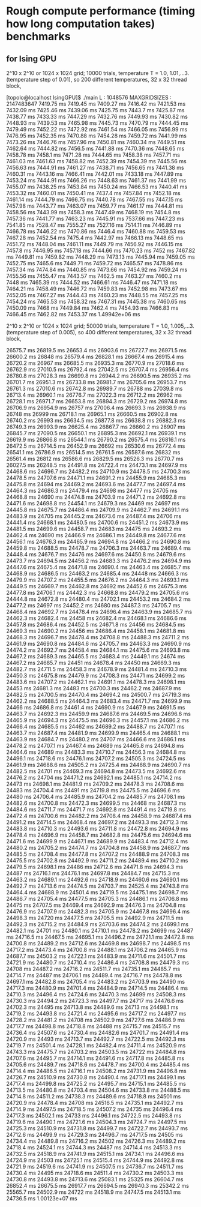 # Rough compute performance (timing how long computation takes) benchmarks  

## for Ising GPU  

2^10 x 2^10 or 1024 x 1024 grid; 10000 trials, temperature T = 1.0, 1.01,...3. (temperature step of 0.01), so 200 different temperatures, 32 x 32 thread block, 

[topolo@localhost IsingGPU]$ ./main
 L : 1048576
 MAXGRIDSIZES : 2147483647
7419.75 ms
7419.45 ms
7409.27 ms
7416.42 ms
7421.53 ms
7432.09 ms
7425.46 ms
7439.06 ms
7425.75 ms
7443.7 ms
7425.87 ms
7438.77 ms
7433.33 ms
7447.29 ms
7432.76 ms
7449.93 ms
7430.82 ms
7448.93 ms
7439.53 ms
7465.98 ms
7445.73 ms
7470.79 ms
7444.45 ms
7479.49 ms
7452.22 ms
7472.92 ms
7461.54 ms
7466.05 ms
7456.99 ms
7476.95 ms
7452.35 ms
7470.88 ms
7454.28 ms
7459.72 ms
7441.99 ms
7473.26 ms
7446.76 ms
7457.96 ms
7450.81 ms
7460.34 ms
7449.51 ms
7462.64 ms
7444.82 ms
7456.5 ms
7441.88 ms
7470.36 ms
7448.65 ms
7458.78 ms
7458.1 ms
7471.28 ms
7444.65 ms
7458.38 ms
7457.71 ms
7461.03 ms
7461.63 ms
7458.82 ms
7452.39 ms
7454.39 ms
7445.56 ms
7456.63 ms
7444.91 ms
7461.27 ms
7438.71 ms
7456.65 ms
7441.38 ms
7460.31 ms
7443.16 ms
7466.41 ms
7442.01 ms
7433.18 ms
7447.89 ms
7453.24 ms
7444.91 ms
7466.26 ms
7448.63 ms
7461.37 ms
7441.99 ms
7455.07 ms
7438.25 ms
7453.84 ms
7450.24 ms
7466.53 ms
7440.41 ms
7453.32 ms
7460.01 ms
7450.41 ms
7437.4 ms
7457.84 ms
7452.18 ms
7461.14 ms
7444.79 ms
7466.75 ms
7440.78 ms
7467.55 ms
7447.15 ms
7457.98 ms
7443.77 ms
7463.07 ms
7459.77 ms
7461.17 ms
7444.81 ms
7458.56 ms
7443.99 ms
7458.3 ms
7447.49 ms
7468.19 ms
7454.8 ms
7457.36 ms
7441.77 ms
7463.23 ms
7445.91 ms
7537.66 ms
7447.23 ms
7541.85 ms
7528.47 ms
7555.27 ms
7527.16 ms
7514.11 ms
7446.89 ms
7466.78 ms
7446.22 ms
7470.86 ms
7446.4 ms
7460.88 ms
7459.53 ms
7467.28 ms
7452.54 ms
7475.4 ms
7442.97 ms
7466.13 ms
7448.65 ms
7451.72 ms
7448.04 ms
7461.11 ms
7449.79 ms
7456.92 ms
7446.15 ms
7457.8 ms
7446.95 ms
7457.18 ms
7444.66 ms
7470.23 ms
7452 ms
7467.82 ms
7449.81 ms
7459.82 ms
7448.29 ms
7473.13 ms
7445.94 ms
7459.05 ms
7452.75 ms
7465.6 ms
7449.71 ms
7459.72 ms
7465.57 ms
7478.86 ms
7457.34 ms
7474.84 ms
7440.85 ms
7473.66 ms
7454.92 ms
7459.24 ms
7455.56 ms
7455.47 ms
7443.57 ms
7462.5 ms
7463.27 ms
7460.2 ms
7448 ms
7465.39 ms
7444.52 ms
7466.61 ms
7446.47 ms
7471.18 ms
7464.21 ms
7458.49 ms
7446.72 ms
7459.83 ms
7452.98 ms
7473.67 ms
7452.05 ms
7467.27 ms
7444.43 ms
7460.23 ms
7448.55 ms
7457.25 ms
7454.24 ms
7465.53 ms
7458.32 ms
7467.31 ms
7445.38 ms
7460.65 ms
7450.09 ms
7468 ms
7449.84 ms
7462.4 ms
7454.93 ms
7466.83 ms
7466.45 ms
7462.82 ms
7453.37 ms
1.49942e+06 ms



2^10 x 2^10 or 1024 x 1024 grid; 50000 trials, temperature T = 1.0, 1.005,...3. (temperature step of 0.005), so 400 different temperatures, 32 x 32 thread block, 

26575.7 ms
26819.5 ms
26653.4 ms
26903.6 ms
26727.7 ms
26971.5 ms
26600.2 ms
26848 ms
26579.4 ms
26828.1 ms
26667.4 ms
26915.4 ms
26720.2 ms
26967 ms
26685.5 ms
26935.3 ms
26770.9 ms
27018.6 ms
26762.9 ms
27010.5 ms
26792.4 ms
27042.5 ms
26707.4 ms
26956.4 ms
26780.8 ms
27028.3 ms
26699.8 ms
26944.2 ms
26690.5 ms
26935.2 ms
26701.7 ms
26951.3 ms
26733.8 ms
26981.7 ms
26705.6 ms
26953.7 ms
26761.3 ms
27010.6 ms
26742.8 ms
26989.7 ms
26788 ms
27039.8 ms
26713.4 ms
26960.1 ms
26776.7 ms
27022.3 ms
26712.2 ms
26962 ms
26728.1 ms
26971.7 ms
26653.8 ms
26894.3 ms
26729.2 ms
26974.8 ms
26706.9 ms
26954.9 ms
26757 ms
27006.4 ms
26693.3 ms
26938.9 ms
26748 ms
26999 ms
26718.1 ms
26965.1 ms
26660.5 ms
26902.8 ms
26740.2 ms
26993 ms
26634.5 ms
26877.8 ms
26638.8 ms
26882.3 ms
26749.3 ms
26993.9 ms
26625.4 ms
26867.7 ms
26660.2 ms
26907 ms
26845.7 ms
27090.5 ms
26650.1 ms
26895.3 ms
26692.1 ms
26939.1 ms
26619.9 ms
26866.8 ms
26544.1 ms
26790.2 ms
26575.4 ms
26816.1 ms
26472.5 ms
26714.5 ms
26452.9 ms
26692 ms
26530.6 ms
26772.4 ms
26541.1 ms
26786.9 ms
26514.5 ms
26761.5 ms
26587.6 ms
26832 ms
26561.4 ms
26812 ms
26586.6 ms
26829.5 ms
26526.3 ms
26770.7 ms
26027.5 ms
26248.5 ms
24491.8 ms
24722.4 ms
24473.1 ms
24697.9 ms
24468.6 ms
24696.7 ms
24482.2 ms
24710.9 ms
24478.5 ms
24700.3 ms
24478.5 ms
24707.6 ms
24471.1 ms
24691.2 ms
24455.9 ms
24685.3 ms
24475.8 ms
24694 ms
24469.2 ms
24693.6 ms
24477.7 ms
24697.4 ms
24464.3 ms
24686.3 ms
24479.4 ms
24698 ms
24477 ms
24705 ms
24468.8 ms
24690 ms
24474.8 ms
24703.9 ms
24471.2 ms
24692.8 ms
24471.6 ms
24698.8 ms
24454.1 ms
24679.3 ms
24469 ms
24697 ms
24445.8 ms
24675.7 ms
24486.4 ms
24709.9 ms
24462.7 ms
24691.1 ms
24483.9 ms
24705 ms
24445.2 ms
24673.6 ms
24487.4 ms
24706 ms
24441.4 ms
24668.1 ms
24480.5 ms
24700.6 ms
24451.2 ms
24673.9 ms
24481.5 ms
24699.6 ms
24458.7 ms
24683 ms
24475 ms
24693.2 ms
24462.4 ms
24690 ms
24466.9 ms
24686.1 ms
24449.8 ms
24677.6 ms
24456.1 ms
24676.3 ms
24465.9 ms
24694.8 ms
24466.2 ms
24690.8 ms
24459.8 ms
24688.5 ms
24478.7 ms
24706.3 ms
24463.7 ms
24689.4 ms
24448.4 ms
24676.7 ms
24476 ms
24697.6 ms
24450.8 ms
24679.6 ms
24473.7 ms
24694.5 ms
24456.2 ms
24683.3 ms
24476.2 ms
24694.9 ms
24447.6 ms
24675.4 ms
24471.8 ms
24690.4 ms
24463.4 ms
24685.7 ms
24468.9 ms
24686.5 ms
24463.2 ms
24685.4 ms
24448 ms
24666.3 ms
24479.9 ms
24707.2 ms
24455.5 ms
24676.2 ms
24464.3 ms
24693.1 ms
24449.5 ms
24669.7 ms
24462.8 ms
24692 ms
24452.6 ms
24675.3 ms
24477.8 ms
24706.1 ms
24442.3 ms
24668.8 ms
24479.2 ms
24705.6 ms
24444.8 ms
24672.8 ms
24480.4 ms
24702.1 ms
24453.2 ms
24684.2 ms
24477.2 ms
24697 ms
24452.2 ms
24680 ms
24487.3 ms
24705.7 ms
24468.4 ms
24692.7 ms
24478.4 ms
24696.4 ms
24463.9 ms
24685.7 ms
24462.3 ms
24682.4 ms
24458 ms
24682.4 ms
24468.1 ms
24686.6 ms
24457.8 ms
24686.4 ms
24452.5 ms
24671.8 ms
24456 ms
24684.5 ms
24469.3 ms
24690.2 ms
24456 ms
24686.4 ms
24458.1 ms
24681.8 ms
24468.3 ms
24696.7 ms
24478.4 ms
24708.8 ms
24488.3 ms
24711.2 ms
24461.9 ms
24690.8 ms
24484.6 ms
24705.7 ms
24463.3 ms
24690.9 ms
24474.2 ms
24692.7 ms
24458.4 ms
24684.1 ms
24475.6 ms
24693.8 ms
24467.2 ms
24689.3 ms
24465.5 ms
24683.4 ms
24449.1 ms
24674 ms
24467.2 ms
24685.7 ms
24451 ms
24678.4 ms
24450 ms
24669.3 ms
24482.7 ms
24711.5 ms
24458.3 ms
24678.9 ms
24481.4 ms
24710.3 ms
24450.3 ms
24675.8 ms
24479.9 ms
24708.3 ms
24471 ms
24699.2 ms
24483.6 ms
24707.2 ms
24462.1 ms
24691.1 ms
24478.3 ms
24698.1 ms
24453 ms
24681.3 ms
24483 ms
24700.3 ms
24462.2 ms
24687.9 ms
24482.5 ms
24700.5 ms
24470.4 ms
24694.2 ms
24500.7 ms
24719.3 ms
24462.2 ms
24688.5 ms
24464.3 ms
24683.4 ms
24471.7 ms
24699.9 ms
24466 ms
24686.8 ms
24461.4 ms
24690.9 ms
24467.9 ms
24691.5 ms
24463.7 ms
24692.3 ms
24459.9 ms
24687.6 ms
24469.5 ms
24696.6 ms
24465.9 ms
24694.3 ms
24475.5 ms
24696.3 ms
24457.1 ms
24686.2 ms
24466.4 ms
24685.5 ms
24462 ms
24689.2 ms
24488.7 ms
24707.1 ms
24463.7 ms
24687.4 ms
24481.9 ms
24699.9 ms
24465.4 ms
24688.1 ms
24463.9 ms
24684.7 ms
24480.2 ms
24707 ms
24466.6 ms
24686.1 ms
24478.2 ms
24707.1 ms
24467.4 ms
24689 ms
24465.8 ms
24694.8 ms
24464.6 ms
24689 ms
24483.3 ms
24710.7 ms
24456.3 ms
24684.8 ms
24496.1 ms
24718.6 ms
24476.1 ms
24707.2 ms
24505.3 ms
24724.5 ms
24461.9 ms
24688.6 ms
24505.2 ms
24725.4 ms
24468.9 ms
24690.7 ms
24482.5 ms
24701 ms
24469.3 ms
24694.8 ms
24473.5 ms
24692.6 ms
24476.2 ms
24704 ms
24471.2 ms
24692.1 ms
24485.1 ms
24714.2 ms
24473 ms
24698.1 ms
24481.9 ms
24709.2 ms
24478.3 ms
24708.6 ms
24483 ms
24704.4 ms
24491 ms
24719.8 ms
24475.5 ms
24696.6 ms
24480 ms
24706.4 ms
24485.9 ms
24704.2 ms
24485.7 ms
24708.1 ms
24482.6 ms
24700.8 ms
24472.3 ms
24699.5 ms
24468 ms
24687.3 ms
24484.6 ms
24711.7 ms
24471.7 ms
24692.8 ms
24491.4 ms
24719.8 ms
24472.4 ms
24700.6 ms
24482.2 ms
24708.4 ms
24458.9 ms
24687.4 ms
24491.2 ms
24714.5 ms
24468.4 ms
24697.2 ms
24493.3 ms
24712.3 ms
24483.8 ms
24710.3 ms
24493.6 ms
24711.8 ms
24472.8 ms
24694.9 ms
24478.4 ms
24696.9 ms
24458.7 ms
24682.8 ms
24475.6 ms
24694.6 ms
24471.6 ms
24699.9 ms
24467.1 ms
24689.9 ms
24483.4 ms
24712.4 ms
24480.2 ms
24705.2 ms
24474.7 ms
24704.8 ms
24458.9 ms
24687.7 ms
24485.5 ms
24708.4 ms
24477.8 ms
24707.2 ms
24488.9 ms
24708.3 ms
24475.5 ms
24702.8 ms
24492.9 ms
24711.2 ms
24489.4 ms
24710.2 ms
24479.5 ms
24698.1 ms
24486 ms
24712.6 ms
24471.8 ms
24694.3 ms
24487 ms
24716.1 ms
24476.1 ms
24697.8 ms
24484.7 ms
24715.3 ms
24463.2 ms
24689.1 ms
24492.6 ms
24718.9 ms
24460.6 ms
24690.1 ms
24492.7 ms
24713.6 ms
24474.5 ms
24703.7 ms
24525.4 ms
24743.8 ms
24464.4 ms
24688.9 ms
24501.4 ms
24719.5 ms
24475.1 ms
24698.7 ms
24486.7 ms
24705.4 ms
24477.5 ms
24705.3 ms
24486.1 ms
24706.8 ms
24475 ms
24707.5 ms
24469.4 ms
24692.9 ms
24476.3 ms
24704.8 ms
24476.9 ms
24707.9 ms
24482.3 ms
24705.9 ms
24467.8 ms
24696.4 ms
24498.3 ms
24720 ms
24477.5 ms
24705.5 ms
24492.9 ms
24711.5 ms
24492.3 ms
24715.2 ms
24484.9 ms
24703.6 ms
24474.2 ms
24699.1 ms
24482.1 ms
24701 ms
24480.1 ms
24710.1 ms
24478.2 ms
24699 ms
24487 ms
24716.5 ms
24467.5 ms
24695.1 ms
24496.2 ms
24721.1 ms
24472.8 ms
24700.8 ms
24489.2 ms
24712.6 ms
24469.8 ms
24698.7 ms
24498.5 ms
24717.2 ms
24473.4 ms
24700.8 ms
24488.1 ms
24706.2 ms
24465.9 ms
24687.7 ms
24503.2 ms
24722.1 ms
24483.9 ms
24711.6 ms
24501.7 ms
24721.9 ms
24480.7 ms
24710.4 ms
24486.4 ms
24708.8 ms
24479.3 ms
24708 ms
24487.2 ms
24716.2 ms
24511.7 ms
24735.1 ms
24485.7 ms
24714.7 ms
24487 ms
24706.1 ms
24489.4 ms
24716.7 ms
24478.8 ms
24697.1 ms
24482.8 ms
24705.4 ms
24483.2 ms
24703.9 ms
24490 ms
24717.3 ms
24480.9 ms
24701.4 ms
24484.9 ms
24714.5 ms
24486.4 ms
24710.3 ms
24496.4 ms
24724.6 ms
24470.3 ms
24699 ms
24508.3 ms
24730.3 ms
24494.2 ms
24723.3 ms
24497.7 ms
24717 ms
24476.6 ms
24702.3 ms
24495 ms
24713.8 ms
24489.6 ms
24713 ms
24498.1 ms
24719.2 ms
24493.8 ms
24721.4 ms
24495.6 ms
24717.2 ms
24497.7 ms
24728.2 ms
24481.2 ms
24708 ms
24502.9 ms
24727.6 ms
24486.9 ms
24717.7 ms
24498.8 ms
24718.8 ms
24488 ms
24715.7 ms
24515.7 ms
24736.4 ms
24507.6 ms
24730.4 ms
24482.6 ms
24701.7 ms
24491.4 ms
24720.9 ms
24493 ms
24713.7 ms
24492.7 ms
24722.5 ms
24492.3 ms
24719.7 ms
24501.4 ms
24728.1 ms
24482.4 ms
24711.4 ms
24520.9 ms
24743.3 ms
24475.7 ms
24703.2 ms
24503.5 ms
24722 ms
24484.8 ms
24707.6 ms
24495.7 ms
24714.1 ms
24491.6 ms
24717.8 ms
24485.8 ms
24705.6 ms
24489.7 ms
24718.6 ms
24478.7 ms
24700.4 ms
24485.4 ms
24714.4 ms
24486.5 ms
24716.1 ms
24508.2 ms
24731.9 ms
24496.8 ms
24726.7 ms
24510.9 ms
24730.8 ms
24490.4 ms
24717.1 ms
24499.1 ms
24717.4 ms
24499.8 ms
24725.2 ms
24495.7 ms
24715.1 ms
24485.5 ms
24713.5 ms
24480.8 ms
24703.4 ms
24504.6 ms
24733.8 ms
24488.5 ms
24714.8 ms
24511.2 ms
24738.3 ms
24489.6 ms
24718.8 ms
24501 ms
24720.9 ms
24478.4 ms
24708 ms
24516.5 ms
24735.1 ms
24492.7 ms
24714.9 ms
24497.5 ms
24718.5 ms
24507.2 ms
24735 ms
24496.4 ms
24717.3 ms
24502.1 ms
24733 ms
24496.1 ms
24722.5 ms
24493.8 ms
24719.6 ms
24490.1 ms
24721.6 ms
24504.3 ms
24724.7 ms
24497.5 ms
24725.3 ms
24510.9 ms
24731.8 ms
24499.7 ms
24722.7 ms
24493.7 ms
24712.6 ms
24499.9 ms
24729.3 ms
24496.7 ms
24717.5 ms
24505 ms
24734.4 ms
24489.8 ms
24716.2 ms
24502 ms
24726.3 ms
24489.2 ms
24718.4 ms
24524.1 ms
24744.3 ms
24487 ms
24714.4 ms
24513.3 ms
24732.5 ms
24518.9 ms
24741.9 ms
24515.1 ms
24734.1 ms
24496.6 ms
24724.9 ms
24503 ms
24725.1 ms
24515.4 ms
24744.9 ms
24492.8 ms
24721.9 ms
24519.6 ms
24741.9 ms
24507.5 ms
24736.7 ms
24511.7 ms
24730.4 ms
24495 ms
24718.6 ms
24511.4 ms
24730.2 ms
24503.3 ms
24730.8 ms
24493.8 ms
24713.6 ms
25083.1 ms
25325 ms
26604.7 ms
26852.4 ms
26675.5 ms
26917.7 ms
26694.5 ms
26940.3 ms
25342.2 ms
25565.7 ms
24502.9 ms
24722 ms
24518.9 ms
24747.5 ms
24513.1 ms
24736.5 ms
1.00123e+07 ms
